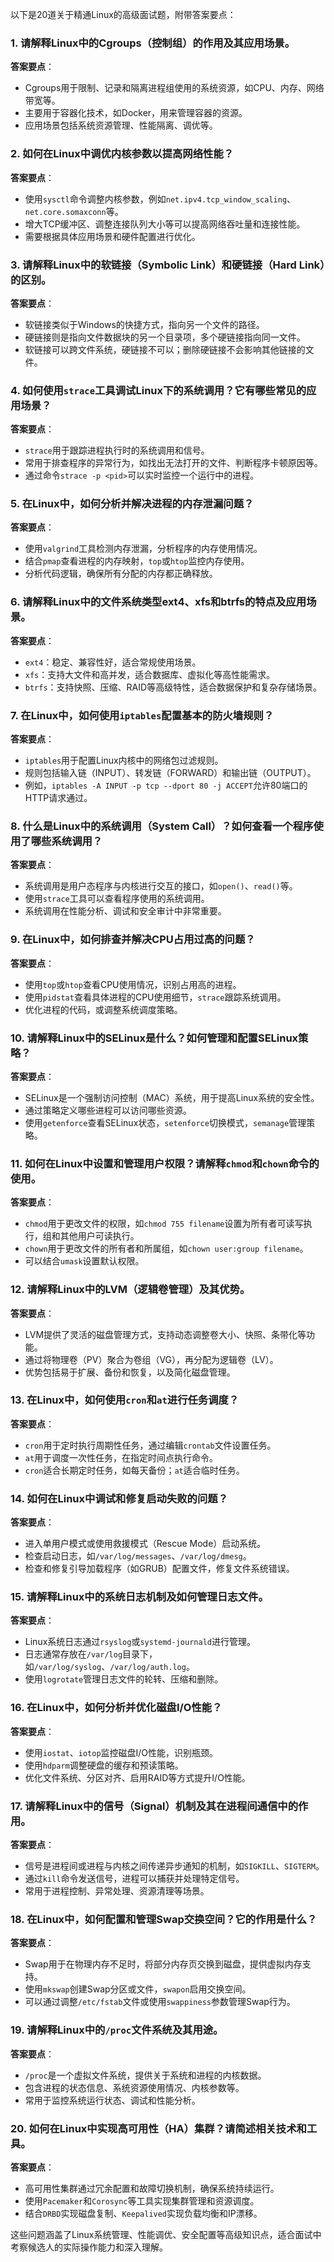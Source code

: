 以下是20道关于精通Linux的高级面试题，附带答案要点：

### 1. 请解释Linux中的Cgroups（控制组）的作用及其应用场景。
**答案要点**：
- Cgroups用于限制、记录和隔离进程组使用的系统资源，如CPU、内存、网络带宽等。
- 主要用于容器化技术，如Docker，用来管理容器的资源。
- 应用场景包括系统资源管理、性能隔离、调优等。

### 2. 如何在Linux中调优内核参数以提高网络性能？
**答案要点**：
- 使用`sysctl`命令调整内核参数，例如`net.ipv4.tcp_window_scaling`、`net.core.somaxconn`等。
- 增大TCP缓冲区、调整连接队列大小等可以提高网络吞吐量和连接性能。
- 需要根据具体应用场景和硬件配置进行优化。

### 3. 请解释Linux中的软链接（Symbolic Link）和硬链接（Hard Link）的区别。
**答案要点**：
- 软链接类似于Windows的快捷方式，指向另一个文件的路径。
- 硬链接则是指向文件数据块的另一个目录项，多个硬链接指向同一文件。
- 软链接可以跨文件系统，硬链接不可以；删除硬链接不会影响其他链接的文件。

### 4. 如何使用`strace`工具调试Linux下的系统调用？它有哪些常见的应用场景？
**答案要点**：
- `strace`用于跟踪进程执行时的系统调用和信号。
- 常用于排查程序的异常行为，如找出无法打开的文件、判断程序卡顿原因等。
- 通过命令`strace -p <pid>`可以实时监控一个运行中的进程。

### 5. 在Linux中，如何分析并解决进程的内存泄漏问题？
**答案要点**：
- 使用`valgrind`工具检测内存泄漏，分析程序的内存使用情况。
- 结合`pmap`查看进程的内存映射，`top`或`htop`监控内存使用。
- 分析代码逻辑，确保所有分配的内存都正确释放。

### 6. 请解释Linux中的文件系统类型ext4、xfs和btrfs的特点及应用场景。
**答案要点**：
- `ext4`：稳定、兼容性好，适合常规使用场景。
- `xfs`：支持大文件和高并发，适合数据库、虚拟化等高性能需求。
- `btrfs`：支持快照、压缩、RAID等高级特性，适合数据保护和复杂存储场景。

### 7. 在Linux中，如何使用`iptables`配置基本的防火墙规则？
**答案要点**：
- `iptables`用于配置Linux内核中的网络包过滤规则。
- 规则包括输入链（INPUT）、转发链（FORWARD）和输出链（OUTPUT）。
- 例如，`iptables -A INPUT -p tcp --dport 80 -j ACCEPT`允许80端口的HTTP请求通过。

### 8. 什么是Linux中的系统调用（System Call）？如何查看一个程序使用了哪些系统调用？
**答案要点**：
- 系统调用是用户态程序与内核进行交互的接口，如`open()`、`read()`等。
- 使用`strace`工具可以查看程序使用的系统调用。
- 系统调用在性能分析、调试和安全审计中非常重要。

### 9. 在Linux中，如何排查并解决CPU占用过高的问题？
**答案要点**：
- 使用`top`或`htop`查看CPU使用情况，识别占用高的进程。
- 使用`pidstat`查看具体进程的CPU使用细节，`strace`跟踪系统调用。
- 优化进程的代码，或调整系统调度策略。

### 10. 请解释Linux中的SELinux是什么？如何管理和配置SELinux策略？
**答案要点**：
- SELinux是一个强制访问控制（MAC）系统，用于提高Linux系统的安全性。
- 通过策略定义哪些进程可以访问哪些资源。
- 使用`getenforce`查看SELinux状态，`setenforce`切换模式，`semanage`管理策略。

### 11. 如何在Linux中设置和管理用户权限？请解释`chmod`和`chown`命令的使用。
**答案要点**：
- `chmod`用于更改文件的权限，如`chmod 755 filename`设置为所有者可读写执行，组和其他用户可读执行。
- `chown`用于更改文件的所有者和所属组，如`chown user:group filename`。
- 可以结合`umask`设置默认权限。

### 12. 请解释Linux中的LVM（逻辑卷管理）及其优势。
**答案要点**：
- LVM提供了灵活的磁盘管理方式，支持动态调整卷大小、快照、条带化等功能。
- 通过将物理卷（PV）聚合为卷组（VG），再分配为逻辑卷（LV）。
- 优势包括易于扩展、备份和恢复，以及简化磁盘管理。

### 13. 在Linux中，如何使用`cron`和`at`进行任务调度？
**答案要点**：
- `cron`用于定时执行周期性任务，通过编辑`crontab`文件设置任务。
- `at`用于调度一次性任务，在指定时间点执行命令。
- `cron`适合长期定时任务，如每天备份；`at`适合临时任务。

### 14. 如何在Linux中调试和修复启动失败的问题？
**答案要点**：
- 进入单用户模式或使用救援模式（Rescue Mode）启动系统。
- 检查启动日志，如`/var/log/messages`、`/var/log/dmesg`。
- 检查和修复引导加载程序（如GRUB）配置文件，修复文件系统错误。

### 15. 请解释Linux中的系统日志机制及如何管理日志文件。
**答案要点**：
- Linux系统日志通过`rsyslog`或`systemd-journald`进行管理。
- 日志通常存放在`/var/log`目录下，如`/var/log/syslog`、`/var/log/auth.log`。
- 使用`logrotate`管理日志文件的轮转、压缩和删除。

### 16. 在Linux中，如何分析并优化磁盘I/O性能？
**答案要点**：
- 使用`iostat`、`iotop`监控磁盘I/O性能，识别瓶颈。
- 使用`hdparm`调整硬盘的缓存和预读策略。
- 优化文件系统、分区对齐、启用RAID等方式提升I/O性能。

### 17. 请解释Linux中的信号（Signal）机制及其在进程间通信中的作用。
**答案要点**：
- 信号是进程间或进程与内核之间传递异步通知的机制，如`SIGKILL`、`SIGTERM`。
- 通过`kill`命令发送信号，进程可以捕获并处理特定信号。
- 常用于进程控制、异常处理、资源清理等场景。

### 18. 在Linux中，如何配置和管理Swap交换空间？它的作用是什么？
**答案要点**：
- Swap用于在物理内存不足时，将部分内存页交换到磁盘，提供虚拟内存支持。
- 使用`mkswap`创建Swap分区或文件，`swapon`启用交换空间。
- 可以通过调整`/etc/fstab`文件或使用`swappiness`参数管理Swap行为。

### 19. 请解释Linux中的`/proc`文件系统及其用途。
**答案要点**：
- `/proc`是一个虚拟文件系统，提供关于系统和进程的内核数据。
- 包含进程的状态信息、系统资源使用情况、内核参数等。
- 常用于监控系统运行状态、调试和性能分析。

### 20. 如何在Linux中实现高可用性（HA）集群？请简述相关技术和工具。
**答案要点**：
- 高可用性集群通过冗余配置和故障切换机制，确保系统持续运行。
- 使用`Pacemaker`和`Corosync`等工具实现集群管理和资源调度。
- 结合`DRBD`实现磁盘复制、`Keepalived`实现负载均衡和IP漂移。

这些问题涵盖了Linux系统管理、性能调优、安全配置等高级知识点，适合面试中考察候选人的实际操作能力和深入理解。
